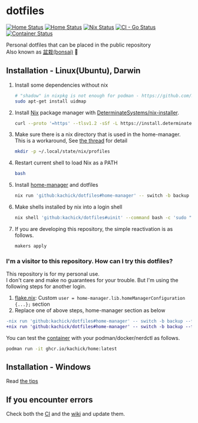 # dotfiles

[![Home Status](https://github.com/kachick/dotfiles/actions/workflows/ci-home.yml/badge.svg?branch=main)](https://github.com/kachick/dotfiles/actions/workflows/ci-home.yml?query=branch%3Amain+)
[![Home Status](https://github.com/kachick/dotfiles/actions/workflows/windows.yml/badge.svg?branch=main)](https://github.com/kachick/dotfiles/actions/workflows/windows.yml?query=branch%3Amain+)
[![Nix Status](https://github.com/kachick/dotfiles/actions/workflows/ci-nix.yml/badge.svg?branch=main)](https://github.com/kachick/dotfiles/actions/workflows/ci-nix.yml?query=branch%3Amain+)
[![CI - Go Status](https://github.com/kachick/dotfiles/actions/workflows/ci-go.yml/badge.svg?branch=main)](https://github.com/kachick/dotfiles/actions/workflows/ci-go.yml?query=branch%3Amain+)
[![Container Status](https://github.com/kachick/dotfiles/actions/workflows/container.yml/badge.svg?branch=main)](https://github.com/kachick/dotfiles/actions/workflows/container.yml?query=branch%3Amain+)

Personal dotfiles that can be placed in the public repository\
Also known as [盆栽(bonsai)](https://en.wikipedia.org/wiki/Bonsai) 🌳

## Installation - Linux(Ubuntu), Darwin

1. Install some dependencies without nix
   ```bash
   # "shadow" in nixpkg is not enough for podman - https://github.com/NixOS/nixpkgs/issues/138423
   sudo apt-get install uidmap
   ```
1. Install [Nix](https://nixos.org/) package manager with [DeterminateSystems/nix-installer](https://github.com/DeterminateSystems/nix-installer).
   ```bash
   curl --proto '=https' --tlsv1.2 -sSf -L https://install.determinate.systems/nix | sh -s -- install
   ```
1. Make sure there is a nix directory that is used in the home-manager.\
   This is a workaround, See [the thread](https://www.reddit.com/r/Nix/comments/1443k3o/comment/jr9ht5g/?utm_source=reddit&utm_medium=web2x&context=3) for detail
   ```bash
   mkdir -p ~/.local/state/nix/profiles
   ```
1. Restart current shell to load Nix as a PATH
   ```bash
   bash
   ```
1. Install [home-manager](https://github.com/nix-community/home-manager) and dotfiles
   ```bash
   nix run 'github:kachick/dotfiles#home-manager' -- switch -b backup --flake 'github:kachick/dotfiles#kachick'
   ```
1. Make shells installed by nix into a login shell
   ```bash
   nix shell 'github:kachick/dotfiles#uinit' --command bash -c 'sudo "$(which uinit)" --user="$(whoami)" --dry_run=false'
   ```
1. If you are developing this repository, the simple reactivation is as follows.
   ```bash
   makers apply
   ```

### I'm a visitor to this repository. How can I try this dotfiles?

This repository is for my personal use.\
I don't care and make no guarantees for your trouble. But I'm using the following steps for another login.

1. [flake.nix](flake.nix): Custom `user = home-manager.lib.homeManagerConfiguration {...};` section
1. Replace one of above steps, home-manager section as below

```diff
-nix run 'github:kachick/dotfiles#home-manager' -- switch -b backup --flake 'github:kachick/dotfiles#kachick'
+nix run 'github:kachick/dotfiles#home-manager' -- switch -b backup --flake 'github:kachick/dotfiles#user'
```

You can test the [container](Containerfile) with your podman/docker/nerdctl as follows.

```bash
podman run -it ghcr.io/kachick/home:latest
```

## Installation - Windows

Read [the tips](config/windows/README.md)

## If you encounter errors

Check both the [CI](.github/workflows/ci-home.yml) and the [wiki](https://github.com/kachick/dotfiles/wiki) and update them.
